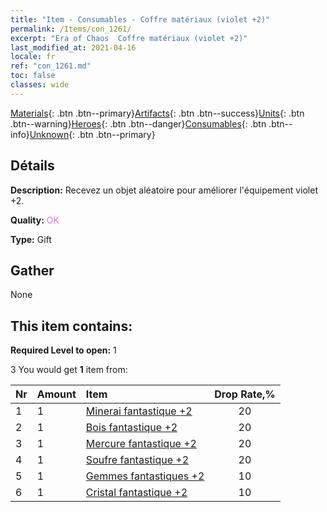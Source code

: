 ```yaml
---
title: "Item - Consumables - Coffre matériaux (violet +2)"
permalink: /Items/con_1261/
excerpt: "Era of Chaos  Coffre matériaux (violet +2)"
last_modified_at: 2021-04-16
locale: fr
ref: "con_1261.md"
toc: false
classes: wide
---
```

 [Materials](/fr/Items/){: .btn .btn--primary}[Artifacts](/fr/Items/Artifacts/){: .btn .btn--success}[Units](/fr/Items/Units/){: .btn .btn--warning}[Heroes](/fr/Items/Heroes/){: .btn .btn--danger}[Consumables](/fr/Items/Consumables/){: .btn .btn--info}[Unknown](/fr/Items/Unknown/){: .btn .btn--primary}

## Détails
 **Description:** Recevez un objet aléatoire pour améliorer l'équipement violet +2.

 **Quality:** <span style="color: #DA70D6">OK</span>

 **Type:** Gift

## Gather

  None

## This item contains:

 **Required Level to open:** 1

 3 You would get **1** item  from:

  | Nr | Amount |     Item    | Drop Rate,% |
  |:---|:-------|:------------|:---------:|
  | 1 | 1 | [Minerai fantastique +2](/fr/Items/mat_47/) | 20 | 
  | 2 | 1 | [Bois fantastique +2](/fr/Items/mat_48/) | 20 | 
  | 3 | 1 | [Mercure fantastique +2](/fr/Items/mat_49/) | 20 | 
  | 4 | 1 | [Soufre fantastique +2](/fr/Items/mat_50/) | 20 | 
  | 5 | 1 | [Gemmes fantastiques +2](/fr/Items/mat_51/) | 10 | 
  | 6 | 1 | [Cristal fantastique +2](/fr/Items/mat_52/) | 10 | 

